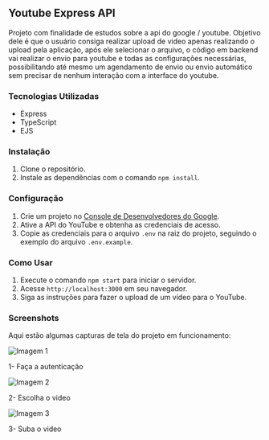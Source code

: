 ## Youtube Express API

Projeto com finalidade de estudos sobre a api do google / youtube.
Objetivo dele é que o usuário consiga realizar upload de video apenas
realizando o upload pela aplicação, após ele selecionar o arquivo, o
código em backend vai realizar o envio para youtube e todas as configurações
necessárias, possibilitando até mesmo um agendamento de envio ou envio automático
sem precisar de nenhum interação com a interface do youtube.

### Tecnologias Utilizadas

- Express
- TypeScript
- EJS

### Instalação

1. Clone o repositório.
2. Instale as dependências com o comando `npm install`.

### Configuração

1. Crie um projeto no [Console de Desenvolvedores do Google](https://console.developers.google.com/).
2. Ative a API do YouTube e obtenha as credenciais de acesso.
3. Copie as credenciais para o arquivo `.env` na raiz do projeto, seguindo o exemplo do arquivo `.env.example`.

### Como Usar

1. Execute o comando `npm start` para iniciar o servidor.
2. Acesse `http://localhost:3000` em seu navegador.
3. Siga as instruções para fazer o upload de um vídeo para o YouTube.

### Screenshots

Aqui estão algumas capturas de tela do projeto em funcionamento:

![Imagem 1](https://i.ibb.co/XDvgbzd/image.png)

1- Faça a autenticação

![Imagem 2](https://i.ibb.co/pb95fmm/image.png)

2- Escolha o video

![Imagem 3](https://i.ibb.co/KrygFZq/image.png)

3- Suba o video
